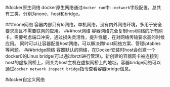 #docker原生网络
docker原生网络通过`docker run`中`--network`字段配置，总共有三类，分别为none、host和bridge。

###none网络
容器内部只有lo网络，单机网络，没有内外网络环境，多用于安全要求高且不需要联网的应用。
###host网络
容器网络完全复制host网络的所有网卡。需要考虑端口冲突，通过损失灵活性，提升性能，在对网络传输要求高的时候应用。
同时可以让容器配置host网络，可以解决跨host网络方案、管理iptables等问题。
###bridge网络
容器默认的网络，在Docker安装时host会创建一个docker0的Linux bridge(可以通过brctl进行管理)。新创建的容器网卡被连接到host的虚拟网桥上，网关为host主机在虚拟网桥上的地址。容器bridge网络可以通过`docker network inspect bridge`指令查看容器bridge信息。


#docker自定义网络